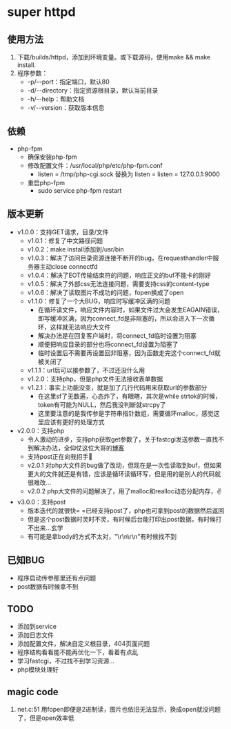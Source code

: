 # super httpd

## 使用方法
1. 下载/builds/httpd，添加到环境变量。或下载源码，使用make && make install.
2. 程序参数：
    - -p/--port：指定端口，默认80
    - -d/--directory：指定资源根目录，默认当前目录
    - -h/--help：帮助文档
    - -v/--version：获取版本信息

## 依赖
- php-fpm
    - 确保安装php-fpm
    - 修改配置文件：/usr/local/php/etc/php-fpm.conf
        - listen = /tmp/php-cgi.sock 替换为 listen = listen = 127.0.0.1:9000
    - 重启php-fpm
        - sudo service php-fpm restart

## 版本更新
- v1.0.0：支持GET请求，目录/文件
    - v1.0.1：修复了中文路径问题
    - v1.0.2：make install添加到/usr/bin
    - v1.0.3：解决了访问目录资源连接不断开的bug，在requesthandler中服务器主动close connectfd
    - v1.0.4：解决了EOT传输结束符的问题，响应正文的buf不能卡的刚好
    - v1.0.5：解决了外部css无法连接问题，需要支持css的content-type
    - v1.0.6：解决了读取图片不成功的问题，fopen换成了open
    - v1.1.0：修复了一个大BUG，响应时写缓冲区满的问题
        - 在循环读文件，响应文件内容时，如果文件过大会发生EAGAIN错误，即写缓冲区满，因为connect_fd是非阻塞的，所以会进入下一次循环，这样就无法响应大文件
        - 解决办法是在回复客户端时，将connect_fd临时设置为阻塞
        - 顺便把响应目录的部分也将connect_fd设置为阻塞了
        - 临时设置后不需要再设置回非阻塞，因为函数走完这个connect_fd就被关闭了
    - v1.1.1：url后可以接参数了，不过还没什么用
    - v1.2.0：支持php，但是php文件无法接收表单数据
    - v1.2.1：事实上功能没变，就是加了几行代码用来获取url的参数部分
        - 在这里sf了无数遍，心态炸了，有眼瞎，其次是while strtok的时候，token有可能为NULL，然后我没判断就strcpy了
        - 这里要注意的是我传参是字符串指针数组，需要循环malloc，感觉这里应该有更好的处理方式
- v2.0.0：支持php
    - 令人激动的进步，支持php获取get参数了，关于fastcgi发送参数一直找不到解决办法，全仰仗这位大哥的[博客](https://blog.csdn.net/liushengxi_root/article/details/84976353)
    - 支持post正在向我招手👋
    - v2.0.1 对php大文件的bug做了改动，但现在是一次性读取到buf，但如果更大的文件就还是有错，应该是循环读循环写，但是用的是别人的代码就很难改...
    - v2.0.2 php大文件的问题解决了，用了malloc和realloc动态分配内存，✌
- v3.0.0：支持post
    - 版本迭代的就很快= =已经支持post了，php也可拿到post的数据然后返回
    - 但是这个post数据时灵时不灵，有时候后台能打印出post数据，有时候打不出来...玄学
    - 有可能是拿body的方式不太对，"\r\n\r\n"有时候找不到

## 已知BUG
- 程序启动传参那里还有点问题
- post数据有时候拿不到

## TODO
- 添加到service
- 添加日志文件
- 添加配置文件，解决自定义根目录，404页面问题
- 程序结构看看能不能再优化一下，看着有点乱
- 学习fastcgi，不过找不到学习资源...
- php模块处理好

## magic code
1. net.c:51 用fopen即便是2进制读，图片也依旧无法显示，换成open就没问题了，但是open效率低